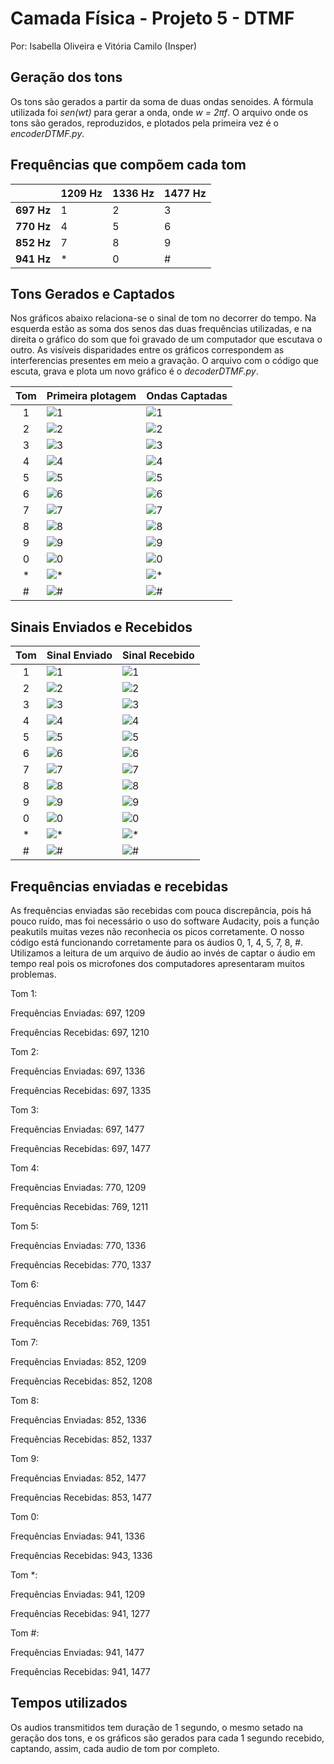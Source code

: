 ﻿# Camada Física -  Projeto 5 - DTMF
Por: Isabella Oliveira e Vitória Camilo (Insper)


## Geração dos tons
Os tons são gerados a partir da soma de duas ondas senoides. A fórmula utilizada foi *sen(wt)* para gerar a onda, onde *w = 2πf*. O arquivo onde os tons são gerados, reproduzidos, e plotados pela primeira vez é o *encoderDTMF.py*.


## Frequências que compõem cada tom 
|             |1209 Hz  |1336 Hz  |1477 Hz  |
|:-----------:|---------|---------|---------|
|**697 Hz**   |1        |2        |3        |
|**770 Hz**   |4        |5        |6        |
|**852 Hz**   |7        |8        |9        |
|**941 Hz**   |*        |0        |#        |


## Tons Gerados e Captados

Nos gráficos abaixo relaciona-se o sinal de tom no decorrer do tempo. Na esquerda estão as soma dos senos das duas frequências utilizadas, e na direita o gráfico do som que foi gravado de um computador que escutava o outro. As visíveis disparidades entre os gráficos correspondem as interferencias presentes em meio a gravação. O arquivo com o código que escuta, grava e plota um novo gráfico é o *decoderDTMF.py*.

| Tom | Primeira plotagem                  |Ondas Captadas               |
|:-----:|-------------------------|----------------------|
|1      | ![1](img/1p.png)        |![1](img/1.png)       |
|2      | ![2](img/2p.png)        |![2](img/2.png)       |
|3      | ![3](img/3p.png)        |![3](img/3.png)       |
|4      | ![4](img/4p.png)        |![4](img/4.png)       |
|5      | ![5](img/5p.png)        |![5](img/5.png)       |
|6      | ![6](img/6p.png)        |![6](img/6.png)       |
|7      | ![7](img/7p.png)        |![7](img/7.png)       |
|8      | ![8](img/8p.png)        |![8](img/8.png)       |
|9      | ![9](img/9p.png)        |![9](img/9.png)       | 
|0      | ![0](img/0p.png)        |![0](img/0.png)       |
|*      | ![*](img/astp.png)  |![*](img/ast.png)    |
|#      | ![#](img/hashp.png)     |![#](img/hash.png) |

## Sinais Enviados e Recebidos

| Tom   | Sinal Enviado       |Sinal Recebido         |
|:-----:|-------------------------|----------------------|
|1      | ![1](img/F1.png)        |![1](img/T1.png)      |
|2      | ![2](img/F2.png)        |![2](img/T2.png)      |
|3      | ![3](img/F3.png)        |![3](img/T3.png)      |
|4      | ![4](img/F4.png)        |![4](img/T4.png)      |
|5      | ![5](img/F5.png)        |![5](img/T5.png)      |
|6      | ![6](img/F6.png)        |![6](img/T6.png)      |
|7      | ![7](img/F7.png)        |![7](img/T7.png)      |
|8      | ![8](img/F8.png)        |![8](img/T8.png)      |
|9      | ![9](img/F9.png)        |![9](img/T9.png)      | 
|0      | ![0](img/F0.png)        |![0](img/t0.png)      |
|*      | ![*](img/Fast.png)  |![*](img/Tast.png)   |
|#      | ![#](img/Fhash.png)     |![#](img/Thash.png)|


## Frequências enviadas e recebidas
As frequências enviadas são recebidas com pouca discrepância, pois há pouco ruído, mas foi necessário o uso do software Audacity, pois a função peakutils muitas vezes não reconhecia os picos corretamente. O nosso código está funcionando corretamente para os áudios 0, 1, 4, 5, 7, 8, #. Utilizamos a leitura de um arquivo de áudio ao invés de captar o áudio em tempo real pois os microfones dos computadores apresentaram muitos problemas.

Tom 1: 

Frequências Enviadas: 697, 1209 

Frequências Recebidas: 697, 1210 

Tom 2: 

Frequências Enviadas: 697, 1336

Frequências Recebidas: 697, 1335

Tom 3: 

Frequências Enviadas: 697, 1477

Frequências Recebidas: 697, 1477

Tom 4: 

Frequências Enviadas: 770, 1209 

Frequências Recebidas: 769, 1211 

Tom 5: 

Frequências Enviadas: 770, 1336

Frequências Recebidas: 770, 1337 

Tom 6: 

Frequências Enviadas: 770, 1447

Frequências Recebidas: 769, 1351 

Tom 7: 

Frequências Enviadas: 852, 1209 

Frequências Recebidas: 852, 1208

Tom 8: 

Frequências Enviadas: 852, 1336 

Frequências Recebidas: 852, 1337 

Tom 9: 

Frequências Enviadas: 852, 1477 

Frequências Recebidas: 853, 1477 

Tom 0: 

Frequências Enviadas: 941, 1336 

Frequências Recebidas: 943, 1336 

Tom *: 

Frequências Enviadas: 941, 1209 

Frequências Recebidas: 941, 1277 

Tom #: 

Frequências Enviadas: 941, 1477 

Frequências Recebidas: 941, 1477

## Tempos utilizados
Os audios transmitidos tem duração de 1 segundo, o mesmo setado na geração dos tons, e os gráficos são gerados para cada 1 segundo recebido, captando, assim, cada audio de tom por completo.
